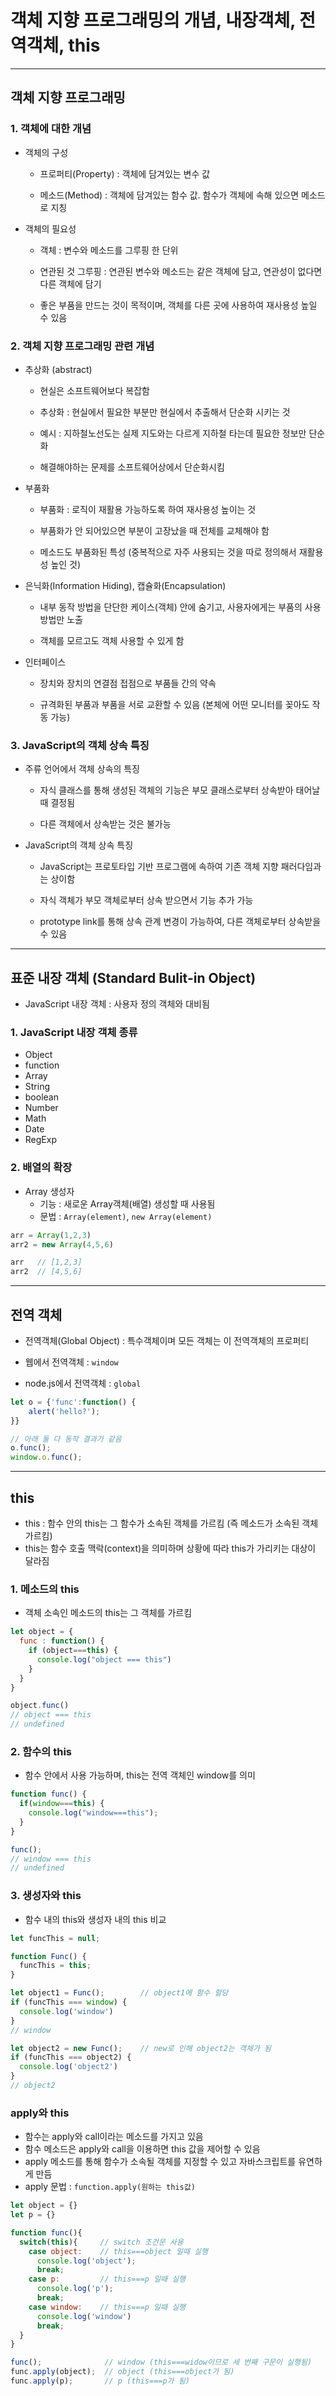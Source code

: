 # 객체 지향 프로그래밍의 개념, 내장객체, 전역객체, this

***

## 객체 지향 프로그래밍

### 1. 객체에 대한 개념

- 객체의 구성

  - 프로퍼티(Property) : 객체에 담겨있는 변수 값

  - 메소드(Method) : 객체에 담겨있는 함수 값. 함수가 객체에 속해 있으면 메소드로 지칭

- 객체의 필요성

  - 객체 : 변수와 메소드를 그루핑 한 단위

  - 연관된 것 그루핑 : 연관된 변수와 메소드는 같은 객체에 담고, 연관성이 없다면 다른 객체에 담기

  - 좋은 부품을 만드는 것이 목적이며, 객체를 다른 곳에 사용하여 재사용성 높일 수 있음

### 2. 객체 지향 프로그래밍 관련 개념

- 추상화 (abstract)

  - 현실은 소프트웨어보다 복잡함

  - 추상화 : 현실에서 필요한 부분만 현실에서 추출해서 단순화 시키는 것

  - 예시 : 지하철노선도는 실제 지도와는 다르게 지하철 타는데 필요한 정보만 단순화

  - 해결해야하는 문제를 소프트웨어상에서 단순화시킴

- 부품화

  - 부품화 : 로직이 재활용 가능하도록 하여 재사용성 높이는 것

  - 부품화가 안 되어있으면 부분이 고장났을 때 전체를 교체해야 함

  - 메소드도 부품화된 특성 (중복적으로 자주 사용되는 것을 따로 정의해서 재활용성 높인 것)

- 은닉화(Information Hiding), 캡슐화(Encapsulation)

  - 내부 동작 방법을 단단한 케이스(객체) 안에 숨기고, 사용자에게는 부품의 사용방법만 노출

  - 객체를 모르고도 객체 사용할 수 있게 함

- 인터페이스

  - 장치와 장치의 연결점 접점으로 부품들 간의 약속

  - 규격화된 부품과 부품을 서로 교환할 수 있음 (본체에 어떤 모니터를 꽂아도 작동 가능)

### 3. JavaScript의 객체 상속 특징

- 주류 언어에서 객체 상속의 특징

  - 자식 클래스를 통해 생성된 객체의 기능은 부모 클래스로부터 상속받아 태어날 때 결정됨

  - 다른 객체에서 상속받는 것은 불가능

- JavaScript의 객체 상속 특징

  - JavaScript는 프로토타입 기반 프로그램에 속하여 기존 객체 지향 패러다임과는 상이함

  - 자식 객체가 부모 객체로부터 상속 받으면서 기능 추가 가능

  - prototype link를 통해 상속 관계 변경이 가능하여, 다른 객체로부터 상속받을 수 있음

***

## 표준 내장 객체 (Standard Bulit-in Object)
- JavaScript 내장 객체 : 사용자 정의 객체와 대비됨

### 1. JavaScript 내장 객체 종류
- Object
- function
- Array
- String
- boolean
- Number
- Math
- Date
- RegExp

### 2. 배열의 확장
- Array 생성자
  - 기능 : 새로운 Array객체(배열) 생성할 때 사용됨
  - 문법 : ```Array(element)```, ```new Array(element)```

```js
arr = Array(1,2,3)
arr2 = new Array(4,5,6)

arr   // [1,2,3]
arr2  // [4,5,6]
```

***

## 전역 객체

- 전역객체(Global Object) : 특수객체이며 모든 객체는 이 전역객체의 프로퍼티

- 웹에서 전역객체 : ```window```

- node.js에서 전역객체 : ```global``` 
```js
let o = {'func':function() {
    alert('hello?');
}}

// 아래 둘 다 동작 결과가 같음
o.func();
window.o.func();
```

***

## this
- this : 함수 안의 this는 그 함수가 소속된 객체를 가르킴 (즉 메소드가 소속된 객체 가르킴)
- this는 함수 호출 맥락(context)을 의미하며 상황에 따라 this가 가리키는 대상이 달라짐

### 1. 메소드의 this
- 객체 소속인 메소드의 this는 그 객체를 가르킴
```js
let object = {
  func : function() {
    if (object===this) {
      console.log("object === this")
    }
  }
}

object.func()
// object === this
// undefined
```

### 2. 함수의 this
- 함수 안에서 사용 가능하며, this는 전역 객체인 window를 의미
```js
function func() {
  if(window===this) {
    console.log("window===this");
  }
}

func();  
// window === this
// undefined
```

### 3. 생성자와 this
- 함수 내의 this와 생성자 내의 this 비교

```js
let funcThis = null;

function Func() {
  funcThis = this;
}

let object1 = Func();        // object1에 함수 할당
if (funcThis === window) {
  console.log('window')
}
// window

let object2 = new Func();    // new로 인해 object2는 객체가 됨
if (funcThis === object2) {
  console.log('object2')
}
// object2
```

### apply와 this
- 함수는 apply와 call이라는 메소드를 가지고 있음
- 함수 메소드은 apply와 call을 이용하면 this 값을 제어할 수 있음
- apply 메소드를 통해 함수가 소속될 객체를 지정할 수 있고 자바스크립트를 유연하게 만듬
- apply 문법 : ```function.apply(원하는 this값)```

```js
let object = {}
let p = {}

function func(){
  switch(this){     // switch 조건문 사용
    case object:    // this===object 일때 실행
      console.log('object');
      break;
    case p:         // this===p 일때 실행
      console.log('p');
      break;
    case window:    // this===p 일때 실행
      console.log('window')
      break;
  }
}

func();              // window (this===widow이므로 세 번째 구문이 실행됨)
func.apply(object);  // object (this===object가 됨)
func.apply(p);       // p (this===p가 됨)
```
